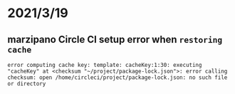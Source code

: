 # 2021/3/19
## marzipano Circle CI setup error when `restoring cache`
```
error computing cache key: template: cacheKey:1:30: executing "cacheKey" at <checksum "~/project/package-lock.json">: error calling checksum: open /home/circleci/project/package-lock.json: no such file or directory
```